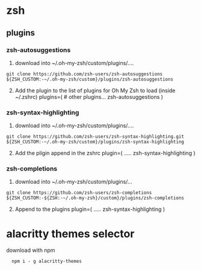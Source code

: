 # zsh
## plugins
### zsh-autosuggestions
  1. download into ~/.oh-my-zsh/custom/plugins/....

    git clone https://github.com/zsh-users/zsh-autosuggestions ${ZSH_CUSTOM:-~/.oh-my-zsh/custom}/plugins/zsh-autosuggestions

  2. Add the plugin to the list of plugins for Oh My Zsh to load (inside ~/.zshrc)
    plugins=( 
    # other plugins...
    zsh-autosuggestions
)

### zsh-syntax-highlighting
  1. download into ~/.oh-my-zsh/custom/plugins/....

    git clone https://github.com/zsh-users/zsh-syntax-highlighting.git ${ZSH_CUSTOM:-~/.oh-my-zsh/custom}/plugins/zsh-syntax-highlighting

  2. Add the pligin append in the zshrc
  plugin=(
  .....
  zsh-syntax-highlighting
  )

### zsh-completions

  1. download into ~/.oh-my-zsh/custom/plugins/...

    git clone https://github.com/zsh-users/zsh-completions ${ZSH_CUSTOM:-${ZSH:-~/.oh-my-zsh}/custom}/plugins/zsh-completions

  2. Append to the plugins
     plugin=(
    .....
    zsh-syntax-highlighting
    )



# alacritty themes selector

download with npm
```shell
  npm i - g alacritty-themes
```